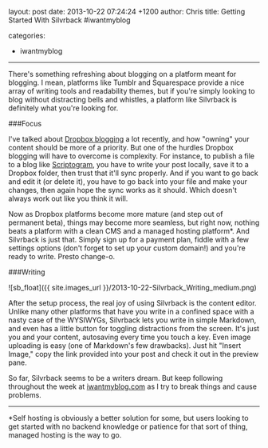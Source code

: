 layout: post
date: 2013-10-22 07:24:24 +1200
author: Chris
title: Getting Started With Silvrback #iwantmyblog

categories:
  - iwantmyblog

----

<!-- excerpt -->

There's something refreshing about blogging on a platform meant for blogging. I mean, platforms like Tumblr and Squarespace provide a nice array of writing tools and readability themes, but if you're simply looking to blog without distracting bells and whistles, a platform like Silvrback is definitely what you're looking for. 

<!-- /excerpt -->

###Focus

I've talked about [Dropbox blogging](https://iwantmyname.com/blog/2013/09/own-your-content-the-rise-of-dropbox-blogging.html) a lot recently, and how "owning" your content should be more of a priority. But one of the hurdles Dropbox blogging will have to overcome is complexity. For instance, to publish a file to a blog like [Scriptogram](https://iwantmyname.com/blog/2013/10/using-scriptogram-the-normal-way-and-with-mou-iwantmyblog.html), you have to write your post locally, save it to a Dropbox folder, then trust that it'll sync properly. And if you want to go back and edit it (or delete it), you have to go back into your file and make your changes, then again hope the sync works as it should. Which doesn't always work out like you think it will.

Now as Dropbox platforms become more mature (and step out of permanent beta), things may become more seamless, but right now, nothing beats a platform with a clean CMS and a managed hosting platform*. And Silvrback is just that. Simply sign up for a payment plan, fiddle with a few settings options (don't forget to set up your custom domain!) and you're ready to write. Presto change-o.

###Writing

![sb_float]({{ site.images_url }}/2013-10-22-Silvrback_Writing_medium.png)

After the setup process, the real joy of using Silvrback is the content editor. Unlike many other platforms that have you write in a confined space with a nasty case of the WYSIWYGs, Silvrback lets you write in simple Markdown, and even has a little button for toggling distractions from the screen. It's just you and your content, autosaving every time you touch a key. Even image uploading is easy (one of Markdown's few drawbacks). Just hit "Insert Image," copy the link provided into your post and check it out in the preview pane. 

So far, Silvrback seems to be a writers dream. But keep following throughout the week at [iwantmyblog.com](http://iwantmyblog.com/) as I try to break things and cause problems.

***

*Self hosting is obviously a better solution for some, but users looking to get started with no backend knowledge or patience for that sort of thing, managed hosting is the way to go.
